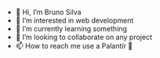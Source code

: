 - 👋 Hi, I’m Bruno Silva
- 👀 I’m interested in web development
- 🌱 I’m currently learning something
- 💞️ I’m looking to collaborate on any project
- 📫 How to reach me use a Palantír 🔮

<!---
00Bruno00/00Bruno00 is a ✨ special ✨ repository because its `README.md` (this file) appears on your GitHub profile.
You can click the Preview link to take a look at your changes.
--->
